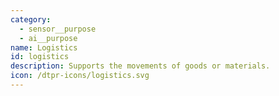 ```yaml
---
category:
  - sensor__purpose
  - ai__purpose
name: Logistics
id: logistics
description: Supports the movements of goods or materials.
icon: /dtpr-icons/logistics.svg
---
```


